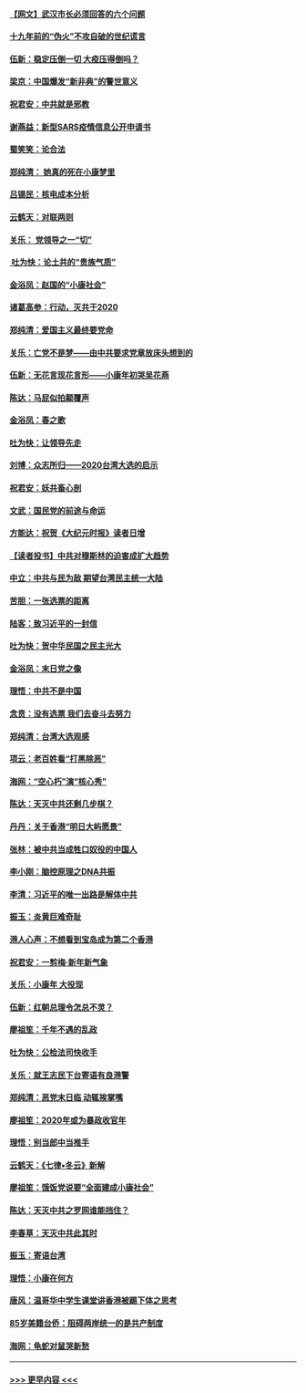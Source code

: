 #### [【网文】武汉市长必须回答的六个问题](../pages/nsc993/n11813848.md?t=01231111) 
#### [十九年前的“伪火”不攻自破的世纪谎言](../pages/nsc993/n11813238.md?t=01231111) 
#### [伍新：稳定压倒一切 大疫压得倒吗？](../pages/nsc993/n11812634.md?t=01231111) 
#### [梁京：中国爆发“新非典”的警世意义](../pages/nsc993/n11812554.md?t=01231111) 
#### [祝君安：中共就是邪教](../pages/nsc993/n11812431.md?t=01231111) 
#### [谢燕益：新型SARS疫情信息公开申请书](../pages/nsc993/n11808840.md?t=01231111) 
#### [蜀笑笑：论合法](../pages/nsc993/n11808064.md?t=01231111) 
#### [郑纯清： 她真的死在小康梦里](../pages/nsc993/n11806623.md?t=01231111) 
#### [吕锡民：核电成本分析](../pages/nsc993/n11806284.md?t=01231111) 
#### [云鹤天：对联两则](../pages/nsc993/n11805957.md?t=01231111) 
#### [关乐： 党领导之一“切”](../pages/nsc993/n11804505.md?t=01231111) 
#### [ 吐为快：论土共的“贵族气质”](../pages/nsc993/n11804490.md?t=01231111) 
#### [金浴凤：赵国的“小康社会”](../pages/nsc993/n11804452.md?t=01231111) 
#### [诸葛高参：行动，灭共于2020](../pages/nsc993/n11804120.md?t=01231111) 
#### [郑纯清：爱国主义最终要党命](../pages/nsc993/n11802197.md?t=01231111) 
#### [关乐：亡党不是梦——由中共要求党章放床头想到的](../pages/nsc993/n11802156.md?t=01231111) 
#### [伍新：无花言现花言形——小康年初哭吴花燕](../pages/nsc993/n11800044.md?t=01231111) 
#### [陈达：马屁似拍颠覆声](../pages/nsc993/n11800010.md?t=01231111) 
#### [金浴凤：春之歌](../pages/nsc993/n11797687.md?t=01231111) 
#### [吐为快：让领导先走](../pages/nsc993/n11797512.md?t=01231111) 
#### [刘博：众志所归——2020台湾大选的启示](../pages/nsc993/n11796878.md?t=01231111) 
#### [祝君安：妖共畜心剖](../pages/nsc993/n11794273.md?t=01231111) 
#### [文武：国民党的前途与命运](../pages/nsc993/n11794198.md?t=01231111) 
#### [方能达：祝贺《大纪元时报》读者日增](../pages/nsc993/n11793807.md?t=01231111) 
#### [【读者投书】中共对穆斯林的迫害成扩大趋势](../pages/nsc993/n11791371.md?t=01231111) 
#### [中立：中共与民为敌 期望台湾民主统一大陆](../pages/nsc993/n11790392.md?t=01231111) 
#### [苦胆：一张选票的距离](../pages/nsc993/n11788914.md?t=01231111) 
#### [陆客：致习近平的一封信](../pages/nsc993/n11788867.md?t=01231111) 
#### [吐为快：贺中华民国之民主光大](../pages/nsc993/n11788618.md?t=01231111) 
#### [金浴凤：末日党之像](../pages/nsc993/n11787475.md?t=01231111) 
#### [理悟：中共不是中国](../pages/nsc993/n11787463.md?t=01231111) 
#### [念贲：没有选票  我们去奋斗去努力](../pages/nsc993/n11787398.md?t=01231111) 
#### [郑纯清：台湾大选观感](../pages/nsc993/n11786210.md?t=01231111) 
#### [项云：老百姓看“打黑除恶”](../pages/nsc993/n11785398.md?t=01231111) 
#### [海网：“空心朽”演“核心秀”](../pages/nsc993/n11783874.md?t=01231111) 
#### [陈达：天灭中共还剩几步棋？](../pages/nsc993/n11783719.md?t=01231111) 
#### [丹丹：关于香港“明日大屿愿景”](../pages/nsc993/n11783273.md?t=01231111) 
#### [张林：被中共当成牲口奴役的中国人](../pages/nsc993/n11782397.md?t=01231111) 
#### [李小刚：脑控原理之DNA共振](../pages/nsc993/n11780962.md?t=01231111) 
#### [李清：习近平的唯一出路是解体中共](../pages/nsc993/n11780866.md?t=01231111) 
#### [振玉：炎黄巨难奇耻](../pages/nsc993/n11779632.md?t=01231111) 
#### [港人心声：不想看到宝岛成为第二个香港](../pages/nsc993/n11778817.md?t=01231111) 
#### [祝君安：一剪梅‧新年新气象](../pages/nsc993/n11776340.md?t=01231111) 
#### [关乐：小康年 大役现](../pages/nsc993/n11774213.md?t=01231111) 
#### [伍新：红朝总理令怎总不灵？](../pages/nsc993/n11770813.md?t=01231111) 
#### [廖祖笙：千年不遇的乱政](../pages/nsc993/n11770373.md?t=01231111) 
#### [吐为快：公检法司快收手](../pages/nsc993/n11770359.md?t=01231111) 
#### [关乐：就王志民下台寄语有良港警](../pages/nsc993/n11769903.md?t=01231111) 
#### [郑纯清：恶党末日临 动辄挨掌嘴](../pages/nsc993/n11769356.md?t=01231111) 
#### [廖祖笙：2020年或为暴政收官年](../pages/nsc993/n11768216.md?t=01231111) 
#### [理悟：别当郎中当推手](../pages/nsc993/n11768243.md?t=01231111) 
#### [云鹤天：《七律▪冬云》新解](../pages/nsc993/n11768204.md?t=01231111) 
#### [廖祖笙：饿饭党说要“全面建成小康社会”](../pages/nsc993/n11767482.md?t=01231111) 
#### [陈达：天灭中共之罗网谁能挡住？](../pages/nsc993/n11767465.md?t=01231111) 
#### [李春草：天灭中共此其时](../pages/nsc993/n11767452.md?t=01231111) 
#### [振玉：寄语台湾](../pages/nsc993/n11767432.md?t=01231111) 
#### [理悟：小康在何方](../pages/nsc993/n11767394.md?t=01231111) 
#### [唐风：温哥华中学生课堂讲香港被踢下体之思考](../pages/nsc993/n11766848.md?t=01231111) 
#### [85岁美籍台侨：阻碍两岸统一的是共产制度](../pages/nsc993/n11765043.md?t=01231111) 
#### [海网：龟蛇对鼠哭新愁](../pages/nsc993/n11764895.md?t=01231111) 

----
#### [ >>> 更早内容 <<< ](../indexes/nsc993-earlier.md)
